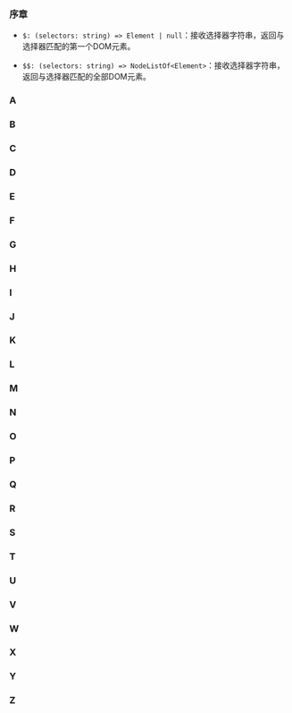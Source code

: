 ### 序章

- `$: (selectors: string) => Element | null`：接收选择器字符串，返回与选择器匹配的第一个DOM元素。

- `$$: (selectors: string) => NodeListOf<Element>`：接收选择器字符串，返回与选择器匹配的全部DOM元素。

### A
### B
### C
### D
### E
### F
### G
### H
### I
### J
### K
### L
### M
### N
### O
### P
### Q
### R
### S
### T
### U
### V
### W
### X
### Y
### Z